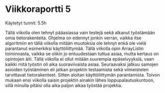 # Viikkoraportti 5

Käytetyt tunnit: 5.5h

Tällä viikolla olen tehnyt pääasiassa vain testejä sekä alkanut työstämään omia tietorakenteita. Ohjelma on edennyt jonkin verran, 
vaikka itse algoritmiin en tällä viikolla mitään muutoksia ole tehnyt enkä ole vielä parantanut esimerkiksi käyttöliittymää. Tällä 
viikolla opin ArrayListin toiminnasta, vaikka se olikin jo entuudestaan tuttua asiaa, mutta kertaus on opintojen äiti. Tällä viikolla ei 
ollut mitään suurempia epäselvyyksiä, vaan kaikki mitä työstin oli aika suoraviivaista asiaa. Seuraavaksi jatkuu samojen asioiden työstäminen 
eli jatkan projektin testaamista sekä viimeistelen tarvittavat tietorakenteet. Sitten aloitan käyttöliittymän parantamista. Toivon mukaan 
ensi viikolla saisin projektin ainakin lähes loppupalautuskuntoon, sillä minulla pitäisi olla aika paljon aikaa työstää projektia.
